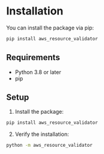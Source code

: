 # Installation

You can install the package via pip:

```sh
pip install aws_resource_validator
```

## Requirements
- Python 3.8 or later
- pip

## Setup

1. Install the package:

```sh
pip install aws_resource_validator
```

2. Verify the installation:

```sh
python -m aws_resource_validator
```
